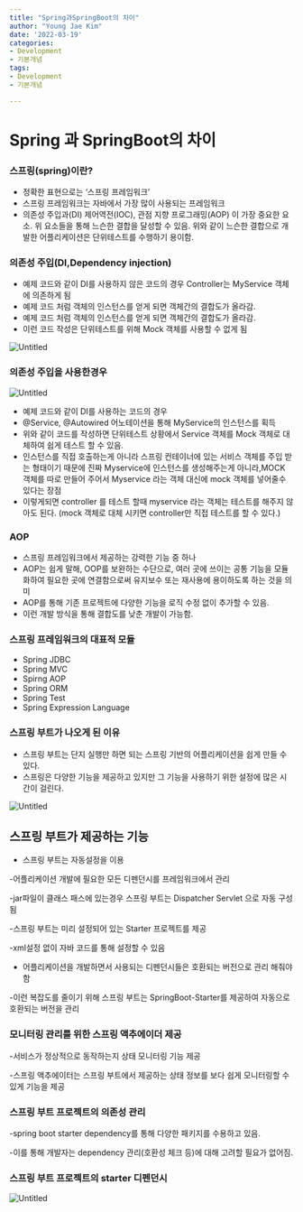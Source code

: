 ```yaml
---
title: "Spring과SpringBoot의 차이"
author: "Young Jae Kim"
date: '2022-03-19'
categories: 
- Development
- 기본개념
tags:
- Development
- 기본개념

---
```


# Spring 과 SpringBoot의 차이

### 스프링(spring)이란?

- 정확한 표현으로는 ‘스프링 프레임워크’
- 스프링 프레임워크는 자바에서 가장 많이 사용되는 프레임워크
- 의존성 주입과(DI) 제어역전(IOC), 관점 지향 프로그래밍(AOP) 이 가장 중요한 요소. 위 요소들을 통해 느슨한 결합을 달성할 수 있음. 위와 같이 느슨한 결합으로 개발한 어플리케이션은 단위테스트를 수행하기 용이함.

### 의존성 주입(DI,Dependency injection)

- 예제 코드와 같이 DI를 사용하지 않은 코드의 경우 Controller는 MyService 객체에 의존하게 됨
- 예제 코드 처럼 객체의 인스턴스를 얻게 되면 객체간의 결합도가 올라감.
- 예제 코드 처럼 객체의 인스턴스를 얻게 되면 객체간의 결합도가 올라감.
- 이런 코드 작성은 단위테스트를 위해 Mock 객체를 사용할 수 없게 됨

![Untitled](images/SpringVS_SpringBoot/0.png)

### 의존성 주입을 사용한경우

                                                                                  

![Untitled](images/SpringVS_SpringBoot/1.png)

- 예제 코드와 같이 DI를 사용하는 코드의 경우
- @Service, @Autowired 어노테이션을 통해 MyService의 인스턴스를 획득
- 위와 같이 코드를 작성하면 단위테스트 상황에서 Service 객체를 Mock 객체로 대체하여 쉽게 테스트 할 수 있음.
- 인스턴스를 직접 호출하는게 아니라 스프링 컨테이너에 있는 서비스 객체를 주입 받는 형태이기 때문에 진짜 Myservice에 인스턴스를 생성해주는게 아니라,MOCK 객체를 따로 만들어 주어서 Myservice 라는 객체 대신에 mock 객체를 넣어줄수 있다는 장점
- 이렇게되면 controller 를 테스트 할때 myservice 라는 객체는 테스트를 해주지 않아도 된다. (mock 객체로 대체 시키면 controller만 직접 테스트를 할 수 있다.)

### AOP

- 스프링 프레임워크에서 제공하는 강력한 기능 중 하나
- AOP는 쉽게 말해, OOP를 보완하는 수단으로, 여러 곳에 쓰이는 공통 기능을 모듈화하여 필요한 곳에 연결함으로써 유지보수 또는 재사용에 용이하도록 하는 것을 의미
- AOP를 통해 기존 프로젝트에 다양한 기능을 로직 수정 없이 추가할 수 있음.
- 이런 개발 방식을 통해 결합도를 낮춘 개발이 가능함.

### 스프링 프레임워크의 대표적 모듈

- Spring JDBC
- Spring MVC
- Spirng AOP
- Spring ORM
- Spring Test
- Spring Expression Language

### 스프링 부트가 나오게 된 이유

- 스프링 부트는 단지 실행만 하면 되는 스프링 기반의 어플리케이션을 쉽게 만들 수 있다.
- 스프링은 다양한 기능을 제공하고 있지만 그 기능을 사용하기 위한 설정에 많은 시간이 걸린다.

 

![Untitled](images/SpringVS_SpringBoot/2.png)

## 스프링 부트가 제공하는 기능

- 스프링 부트는 자동설정을 이용

-어플리케이션 개발에 필요한 모든 디펜던시를 프레임워크에서 관리

-jar파일이 클래스 패스에 있는경우 스프링 부트는 Dispatcher Servlet 으로 자동 구성됨 

-스프링 부트는 미리 설정되어 있는 Starter 프로젝트를 제공

-xml설정 없이 자바 코드를 통해 설정할 수 있음 

- 어플리케이션을 개발하면서 사용되는 디펜던시들은 호환되는 버전으로 관리 해줘야함

-이런 복잡도를 줄이기 위해 스프링 부트는 SpringBoot-Starter를 제공하여 자동으로 호환되는 버전을 관리 

### 모니터링 관리를 위한 스프링 액추에이더 제공

-서비스가 정상적으로 동작하는지 상태 모니터링 기능 제공

-스프링 액추에이터는 스프링 부트에서 제공하는 상태 정보를 보다 쉽게 모니터링할 수 있게 기능을 제공

### 스프링 부트 프로젝트의 의존성 관리

-spring boot starter dependency를 통해 다양한 패키지를 수용하고 있음.

-이를 통해 개발자는 dependency 관리(호환성 체크 등)에 대해 고려할 필요가 없어짐.

### 스프링 부트 프로젝트의 starter 디펜던시

![Untitled](images/SpringVS_SpringBoot/3.png)
